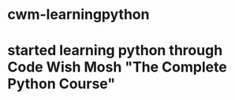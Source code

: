# cwm-learningpython
# started learning python through Code Wish Mosh "The Complete Python Course"

